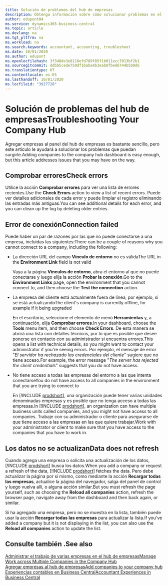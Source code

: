 ```yaml
---
title: Solución de problemas del hub de empresas
description: Obtenga información sobre cómo solucionar problemas en el hub de empresas de Dynamics 365 Business Central.
author: edupont04
ms.service: dynamics365-business-central
ms.topic: article
ms.devlang: na
ms.tgt_pltfrm: na
ms.workload: na
ms.search.keywords: accountant, accounting, troubleshoot
ms.date: 10/01/2020
ms.author: edupont
ms.openlocfilehash: 3f348de3e8116efd789f85f1b011ecc7013bf2b1
ms.sourcegitcommit: ddbb5cede750df1baba4b3eab8fbed6744b5b9d6
ms.translationtype: HT
ms.contentlocale: es-ES
ms.lasthandoff: 10/01/2020
ms.locfileid: "3927728"
---
```

# <a name="troubleshooting-your-company-hub"></a><span data-ttu-id="fbe68-103">Solución de problemas del hub de empresas</span><span class="sxs-lookup"><span data-stu-id="fbe68-103">Troubleshooting Your Company Hub</span></span>

<span data-ttu-id="fbe68-104">Agregar empresas al panel del hub de empresas es bastante sencillo, pero este artículo le ayudará a solucionar los problemas que puedan surgirle.</span><span class="sxs-lookup"><span data-stu-id="fbe68-104">Adding companies to the company hub dashboard is easy enough, but this article addresses issues that you may have on the way.</span></span>  

## <a name="check-errors"></a><span data-ttu-id="fbe68-105">Comprobar errores</span><span class="sxs-lookup"><span data-stu-id="fbe68-105">Check errors</span></span>

<span data-ttu-id="fbe68-106">Utilice la acción **Comprobar errores** para ver una lista de errores recientes.</span><span class="sxs-lookup"><span data-stu-id="fbe68-106">Use the **Check Errors** action to view a list of recent errors.</span></span> <span data-ttu-id="fbe68-107">Puede ver detalles adicionales de cada error y puede limpiar el registro eliminando las entradas más antiguas.</span><span class="sxs-lookup"><span data-stu-id="fbe68-107">You can see additional details for each error, and you can clean up the log by deleting older entries.</span></span>  

## <a name="connection-failed"></a><span data-ttu-id="fbe68-108">Error de conexión</span><span class="sxs-lookup"><span data-stu-id="fbe68-108">Connection failed</span></span>

<span data-ttu-id="fbe68-109">Puede haber un par de razones por las que no puede conectarse a una empresa, incluidas las siguientes:</span><span class="sxs-lookup"><span data-stu-id="fbe68-109">There can be a couple of reasons why you cannot connect to a company, including the following:</span></span>

- <span data-ttu-id="fbe68-110">La dirección URL del campo **Vínculo de entorno** no es válida</span><span class="sxs-lookup"><span data-stu-id="fbe68-110">The URL in the **Environment Link** field is not valid</span></span>  

  <span data-ttu-id="fbe68-111">Vaya a la página **Vínculos de entorno**, abra el entorno al que no puede conectarse y luego elija la acción **Probar la conexión**.</span><span class="sxs-lookup"><span data-stu-id="fbe68-111">Go to the **Environment Links** page, open the environment that you cannot connect to, and then choose the **Test the connection** action.</span></span>  
- <span data-ttu-id="fbe68-112">La empresa del cliente está actualmente fuera de línea, por ejemplo, si se está actualizando</span><span class="sxs-lookup"><span data-stu-id="fbe68-112">The client's company is currently offline, for example if it being upgraded</span></span>

  <span data-ttu-id="fbe68-113">En el escritorio, seleccione el elemento de menú **Herramientas** y, a continuación, elija **Comprobar errores**.</span><span class="sxs-lookup"><span data-stu-id="fbe68-113">In your dashboard, choose the **Tools** menu item, and then choose **Check Errors**.</span></span> <span data-ttu-id="fbe68-114">De esta manera se abrirá una lista con detalles técnicos, por lo que es posible que desee ponerse en contacto con su administrador si encuentra errores.</span><span class="sxs-lookup"><span data-stu-id="fbe68-114">This opens a list with technical details, so you might want to contact your administrator if you're seeing errors.</span></span> <span data-ttu-id="fbe68-115">Por ejemplo, el mensaje de error "*El servidor ha rechazado las credenciales del cliente*" sugiere que no tiene acceso.</span><span class="sxs-lookup"><span data-stu-id="fbe68-115">For example, the error message "*The server has rejected the client credentials*" suggests that you do not have access.</span></span>  
- <span data-ttu-id="fbe68-116">No tiene acceso a todas las empresas del entorno a las que intenta conectarse</span><span class="sxs-lookup"><span data-stu-id="fbe68-116">You do not have access to all companies in the environment that you are trying to connect to</span></span>

  <span data-ttu-id="fbe68-117">En [!INCLUDE [prodshort](includes/prodshort.md)], una organización puede tener varias unidades denominadas empresas y es posible que no tenga acceso a todas las empresas.</span><span class="sxs-lookup"><span data-stu-id="fbe68-117">In [!INCLUDE [prodshort](includes/prodshort.md)], an organization can have multiple business units called companies, and you might not have access to all companies.</span></span> <span data-ttu-id="fbe68-118">Trabaje con su administrador o cliente para asegurarse de que tiene acceso a las empresas en las que quiere trabajar.</span><span class="sxs-lookup"><span data-stu-id="fbe68-118">Work with your administrator or client to make sure that you have access to the companies that you have to work in.</span></span>  

## <a name="data-does-not-refresh"></a><span data-ttu-id="fbe68-119">Los datos no se actualizan</span><span class="sxs-lookup"><span data-stu-id="fbe68-119">Data does not refresh</span></span>

<span data-ttu-id="fbe68-120">Cuando agrega una empresa o solicita una actualización de los datos, [!INCLUDE [prodshort](includes/prodshort.md)] busca los datos.</span><span class="sxs-lookup"><span data-stu-id="fbe68-120">When you add a company or request a refresh of the data, [!INCLUDE [prodshort](includes/prodshort.md)] fetches the data.</span></span> <span data-ttu-id="fbe68-121">Pero debe actualizar la página por sí mismo, como mediante la acción **Recargar todas las empresas**, actualice la página del navegador, salga del panel de control y luego vuelva allí, o alguna acción similar.</span><span class="sxs-lookup"><span data-stu-id="fbe68-121">But you must refresh the page yourself, such as choosing the **Reload all companies** action, refresh the browser page, navigate away from the dashboard and then back again, or similar.</span></span>  

<span data-ttu-id="fbe68-122">Si ha agregado una empresa, pero no se muestra en la lista, también puede usar la acción **Recargar todas las empresas** para actualizar la lista.</span><span class="sxs-lookup"><span data-stu-id="fbe68-122">If you've added a company but it is not displaying in the list, you can also use the **Reload all companies** action to update the list.</span></span>

## <a name="see-also"></a><span data-ttu-id="fbe68-123">Consulte también .</span><span class="sxs-lookup"><span data-stu-id="fbe68-123">See also</span></span>

[<span data-ttu-id="fbe68-124">Administrar el trabajo de varias empresas en el hub de empresas</span><span class="sxs-lookup"><span data-stu-id="fbe68-124">Manage Work across Multiple Companies in the Company Hub</span></span>](company-hub.md)  
[<span data-ttu-id="fbe68-125">Agregar empresas al hub de empresas</span><span class="sxs-lookup"><span data-stu-id="fbe68-125">Add companies to your company hub</span></span>](company-hub-add-company.md)  
[<span data-ttu-id="fbe68-126">Experiencias contables en Business Central</span><span class="sxs-lookup"><span data-stu-id="fbe68-126">Accountant Experiences in Business Central</span></span>](finance-accounting.md)  
